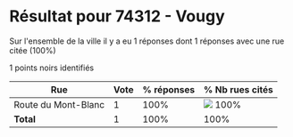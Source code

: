 # Résultat pour 74312 - Vougy

Sur l'ensemble de la ville il y a eu 1 réponses dont 1 réponses avec une rue citée (100%)

1 points noirs identifiés

| Rue | Vote | % réponses | % Nb rues cités|
|-----|------|------------|----------------|
| Route du Mont-Blanc | 1 | 100% | <img src="../../img/bar_100.gif" />&nbsp;100%|
| **Total** | 1 | 100% | 100%|
